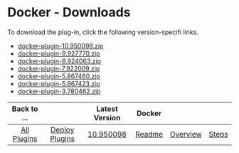 
# Docker - Downloads

To download the plug-in, click the following version-specifi links.
- [docker-plugin-10.950098.zip](https://raw.githubusercontent.com/UrbanCode/IBM-UCD-PLUGINS/main/files/docker-plugin/docker-plugin-10.950098.zip)
- [docker-plugin-9.927770.zip](https://raw.githubusercontent.com/UrbanCode/IBM-UCD-PLUGINS/main/files/docker-plugin/docker-plugin-9.927770.zip)
- [docker-plugin-8.924063.zip](https://raw.githubusercontent.com/UrbanCode/IBM-UCD-PLUGINS/main/files/docker-plugin/docker-plugin-8.924063.zip)
- [docker-plugin-7.922009.zip](https://raw.githubusercontent.com/UrbanCode/IBM-UCD-PLUGINS/main/files/docker-plugin/docker-plugin-7.922009.zip)
- [docker-plugin-5.867460.zip](https://raw.githubusercontent.com/UrbanCode/IBM-UCD-PLUGINS/main/files/docker-plugin/docker-plugin-5.867460.zip)
- [docker-plugin-5.867423.zip](https://raw.githubusercontent.com/UrbanCode/IBM-UCD-PLUGINS/main/files/docker-plugin/docker-plugin-5.867423.zip)
- [docker-plugin-3.780462.zip](https://raw.githubusercontent.com/UrbanCode/IBM-UCD-PLUGINS/main/files/docker-plugin/docker-plugin-3.780462.zip)

|Back to ...||Latest Version|Docker |||
| :---: | :---: | :---: | :---: | :---: | :---: |
|[All Plugins](../../index.md)|[Deploy Plugins](../README.md)|[10.950098](https://raw.githubusercontent.com/UrbanCode/IBM-UCD-PLUGINS/main/files/docker-plugin/docker-plugin-10.950098.zip)|[Readme](README.md)|[Overview](overview.md)|[Steps](steps.md)|
